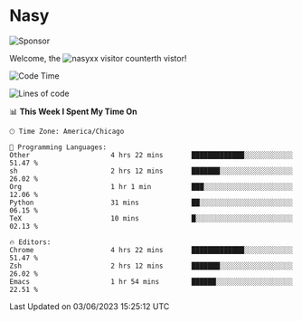 # Nasy

<!--
<p align="center">
<img height="200" src="https://github-readme-stats.vercel.app/api?username=nasyxx&count_private=true&show_icons=true&theme=dracula&include_all_commits=true"/>
<img height="200" src="https://github-readme-stats.vercel.app/api/top-langs/?username=nasyxx&theme=dracula&hide=html,jupyter+notebook&count_private=true&show_icons=true"/>
</p>

  
----------------
-->

![Sponsor](https://img.shields.io/static/v1.svg?label=Sponsor&message=%E2%9D%A4&logo=GitHub&style=flat&color=pink)
 
Welcome, the ![nasyxx visitor counter](https://count.getloli.com/get/@nasyxx?theme=rule34)th vistor!
 
<!--START_SECTION:waka-->
![Code Time](http://img.shields.io/badge/Code%20Time-3%2C553%20hrs%2029%20mins-blue)

![Lines of code](https://img.shields.io/badge/From%20Hello%20World%20I%27ve%20Written-6.3%20million%20lines%20of%20code-blue)

📊 **This Week I Spent My Time On** 

```text
🕑︎ Time Zone: America/Chicago

💬 Programming Languages: 
Other                    4 hrs 22 mins       █████████████░░░░░░░░░░░░   51.47 % 
sh                       2 hrs 12 mins       ███████░░░░░░░░░░░░░░░░░░   26.02 % 
Org                      1 hr 1 min          ███░░░░░░░░░░░░░░░░░░░░░░   12.06 % 
Python                   31 mins             ██░░░░░░░░░░░░░░░░░░░░░░░   06.15 % 
TeX                      10 mins             █░░░░░░░░░░░░░░░░░░░░░░░░   02.13 % 

🔥 Editors: 
Chrome                   4 hrs 22 mins       █████████████░░░░░░░░░░░░   51.47 % 
Zsh                      2 hrs 12 mins       ███████░░░░░░░░░░░░░░░░░░   26.02 % 
Emacs                    1 hr 54 mins        ██████░░░░░░░░░░░░░░░░░░░   22.51 % 
```


 Last Updated on 03/06/2023 15:25:12 UTC
<!--END_SECTION:waka-->

<!-- ![visitors](https://visitor-badge.laobi.icu/badge?page_id=nasyxx.nasyxx) -->
